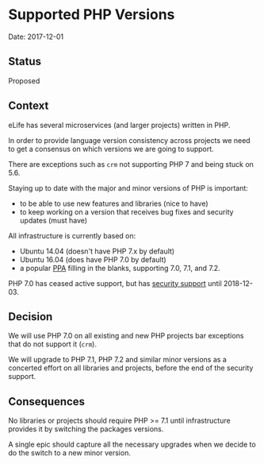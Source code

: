 # Supported PHP Versions

Date: 2017-12-01

## Status

Proposed

## Context 

eLife has several microservices (and larger projects) written in PHP.

In order to provide language version consistency across projects we need to get a consensus on which versions we are going to support. 

There are exceptions such as `crm` not supporting PHP 7 and being stuck on 5.6.

Staying up to date with the major and minor versions of PHP is important:

- to be able to use new features and libraries (nice to have)
- to keep working on a version that receives bug fixes and security updates (must have)

All infrastructure is currently based on:

- Ubuntu 14.04 (doesn't have PHP 7.x by default)
- Ubuntu 16.04 (does have PHP 7.0 by default)
- a popular [PPA](https://launchpad.net/~ondrej/+archive/ubuntu/php) filling in the blanks, supporting 7.0, 7.1, and 7.2.

PHP 7.0 has ceased active support, but has [security support](http://php.net/supported-versions.php) until 2018-12-03.

## Decision

We will use PHP 7.0 on all existing and new PHP projects bar exceptions that do not support it (`crm`).

We will upgrade to PHP 7.1, PHP 7.2 and similar minor versions as a concerted effort on all libraries and projects, before the end of the security support.

## Consequences

No libraries or projects should require PHP >= 7.1 until infrastructure provides it by switching the packages versions.

A single epic should capture all the necessary upgrades when we decide to do the switch to a new minor version.
